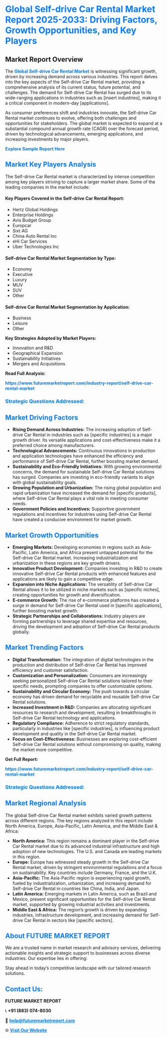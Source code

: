 <h1 style="color: #007BFF;">Global Self-drive Car Rental Market Report 2025-2033: Driving Factors, Growth Opportunities, and Key Players</h1>

<section id="overview">
<h2>Market Report Overview</h2>
<p>The <a href="https://www.futuremarketreport.com/industry-report/self-drive-car-rental-market" style="color: #007BFF; text-decoration: none;"><strong>Global Self-drive Car Rental Market</strong></a> is witnessing significant growth, driven by increasing demand across various industries. This report delves into the key aspects of the Self-drive Car Rental market, providing a comprehensive analysis of its current status, future potential, and challenges. The demand for Self-drive Car Rental has surged due to its wide-ranging applications in industries such as [insert industries], making it a critical component in modern-day [applications].</p>
<p>As consumer preferences shift and industries innovate, the Self-drive Car Rental market continues to evolve, offering both challenges and opportunities for stakeholders. The global market is expected to expand at a substantial compound annual growth rate (CAGR) over the forecast period, driven by technological advancements, emerging applications, and increasing investments by major players.</p>
</section>

<section id="overview">
<p><a href="https://www.futuremarketreport.com/request-sample/reportId=106430" style="color: #007BFF; text-decoration: none;"><strong>Explore Sample Report Here</strong></a></p>
</section>

<section id="key-players">
<h2 style="color: #007BFF;">Market Key Players Analysis</h2>
<p>The Self-drive Car Rental market is characterized by intense competition among key players striving to capture a larger market share. Some of the leading companies in the market include:</p>
<h4>Key Players Covered in the Self-drive Car Rental Report:</h4>
<ul><li>Hertz Global Holdings</li><li>Enterprise Holdings</li><li>Avis Budget Group</li><li>Europcar</li><li>Sixt AG</li><li>China Auto Rental Inc</li><li>eHi Car Services</li><li>Uber Technologies Inc</li></ul>
<h4>Self-drive Car Rental Market Segmentation by Type:</h4>
<ul><li>Economy</li><li>Executive</li><li>Luxury</li><li>MUV</li><li>SUV</li><li>Other</li></ul>

<h4>Self-drive Car Rental Market Segmentation by Application:</h4>
<ul><li>Business</li><li>Leisure</li><li>Other</li></ul>
<p><strong>Key Strategies Adopted by Market Players:</strong></p>
<ul>
<li>Innovation and R&D</li>
<li>Geographical Expansion</li>
<li>Sustainability Initiatives</li>
<li>Mergers and Acquisitions</li>
</ul>
</section>

<section>
<p><strong>Read Full Analysis: </strong></p><a href="https://www.futuremarketreport.com/industry-report/self-drive-car-rental-market" style="color: #007BFF; text-decoration: none;"><strong>https://www.futuremarketreport.com/industry-report/self-drive-car-rental-market</strong></a>
<h3 style="color: #007BFF;">Strategic Questions Addressed:</h3>
</section>

<section id="driving-factors">
<h2 style="color: #007BFF;">Market Driving Factors</h2>
<ul>
<li><strong>Rising Demand Across Industries:</strong> The increasing adoption of Self-drive Car Rental in industries such as [specific industries] is a major growth driver. Its versatile applications and cost-effectiveness make it a preferred choice among manufacturers.</li>
<li><strong>Technological Advancements:</strong> Continuous innovations in production and application technologies have enhanced the efficiency and performance of Self-drive Car Rental, further boosting market demand.</li>
<li><strong>Sustainability and Eco-Friendly Initiatives:</strong> With growing environmental concerns, the demand for sustainable Self-drive Car Rental solutions has surged. Companies are investing in eco-friendly variants to align with global sustainability goals.</li>
<li><strong>Growing Population and Urbanization:</strong> The rising global population and rapid urbanization have increased the demand for [specific products], where Self-drive Car Rental plays a vital role in meeting consumer needs.</li>
<li><strong>Government Policies and Incentives:</strong> Supportive government regulations and incentives for industries using Self-drive Car Rental have created a conducive environment for market growth.</li>
</ul>
</section>

<section id="growth-opportunities">
<h2 style="color: #007BFF;">Market Growth Opportunities</h2>
<ul>
<li><strong>Emerging Markets:</strong> Developing economies in regions such as Asia-Pacific, Latin America, and Africa present untapped potential for the Self-drive Car Rental market. Increasing industrialization and urbanization in these regions are key growth drivers.</li>
<li><strong>Innovative Product Development:</strong> Companies investing in R&D to create innovative Self-drive Car Rental products with enhanced features and applications are likely to gain a competitive edge.</li>
<li><strong>Expansion into Niche Applications:</strong> The versatility of Self-drive Car Rental allows it to be utilized in niche markets such as [specific niches], creating opportunities for growth and diversification.</li>
<li><strong>E-commerce Growth:</strong> The rise of e-commerce platforms has created a surge in demand for Self-drive Car Rental used in [specific applications], further boosting market growth.</li>
<li><strong>Strategic Partnerships and Collaborations:</strong> Industry players are forming partnerships to leverage shared expertise and resources, driving the development and adoption of Self-drive Car Rental products globally.</li>
</ul>
</section>

<section id="trending-factors">
<h2 style="color: #007BFF;">Market Trending Factors</h2>
<ul>
<li><strong>Digital Transformation:</strong> The integration of digital technologies in the production and distribution of Self-drive Car Rental has improved efficiency and customer satisfaction.</li>
<li><strong>Customization and Personalization:</strong> Consumers are increasingly seeking personalized Self-drive Car Rental solutions tailored to their specific needs, prompting companies to offer customizable options.</li>
<li><strong>Sustainability and Circular Economy:</strong> The push towards a circular economy has driven demand for recyclable and reusable Self-drive Car Rental solutions.</li>
<li><strong>Increased Investment in R&D:</strong> Companies are allocating significant resources to research and development, resulting in breakthroughs in Self-drive Car Rental technology and applications.</li>
<li><strong>Regulatory Compliance:</strong> Adherence to strict regulatory standards, particularly in industries like [specific industries], is influencing product development and quality in the Self-drive Car Rental market.</li>
<li><strong>Focus on Cost-Effectiveness:</strong> Businesses are exploring cost-efficient Self-drive Car Rental solutions without compromising on quality, making the market more competitive.</li>
</ul>
</section>

<section>
<p><strong>Get Full Report: </strong></p><a href="https://www.futuremarketreport.com/industry-report/self-drive-car-rental-market" style="color: #007BFF; text-decoration: none;"><strong>https://www.futuremarketreport.com/industry-report/self-drive-car-rental-market</strong></a>
<h3 style="color: #007BFF;">Strategic Questions Addressed:</h3>
</section>


<section id="regional-analysis">
<h2 style="color: #007BFF;">Market Regional Analysis</h2>
<p>The global Self-drive Car Rental market exhibits varied growth patterns across different regions. The key regions analyzed in this report include North America, Europe, Asia-Pacific, Latin America, and the Middle East & Africa:</p>
<ul>
<li><strong>North America:</strong> This region remains a dominant player in the Self-drive Car Rental market due to its advanced industrial infrastructure and high adoption of new technologies. The U.S. and Canada are leading markets in this region.</li>
<li><strong>Europe:</strong> Europe has witnessed steady growth in the Self-drive Car Rental market, driven by stringent environmental regulations and a focus on sustainability. Key countries include Germany, France, and the U.K.</li>
<li><strong>Asia-Pacific:</strong> The Asia-Pacific region is experiencing rapid growth, fueled by industrialization, urbanization, and increasing demand for Self-drive Car Rental in countries like China, India, and Japan.</li>
<li><strong>Latin America:</strong> Emerging markets in Latin America, such as Brazil and Mexico, present significant opportunities for the Self-drive Car Rental market, supported by growing industrial activities and investments.</li>
<li><strong>Middle East & Africa:</strong> The region’s growth is driven by expanding industries, infrastructure development, and increasing demand for Self-drive Car Rental in sectors like [specific sectors].</li>
</ul>
</section>

<footer>
<h2 style="color: #007BFF;">About FUTURE MARKET REPORT</h2>
<p>We are a trusted name in market research and advisory services, delivering actionable insights and strategic support to businesses across diverse industries. Our expertise lies in offering:</p>

<p>Stay ahead in today’s competitive landscape with our tailored research solutions.</p>

<h2 style="color: #007BFF;">Contact Us:</h2>
<p><strong>FUTURE MARKET REPORT</strong></p>
<p>📞 <strong>+91 (883) 074-8030</strong></p>
<p>📧 <strong><a href="mailto:help@futuremarketreport.com" style="color: #007BFF;">help@futuremarketreport.com</a></strong></p>
<p>🌐 <strong><a href="https://www.futuremarketreport.com/" style="color: #007BFF;">Visit Our Website</a></strong></p>
</footer>